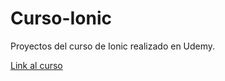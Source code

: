 # Curso-Ionic
Proyectos del curso de Ionic realizado en Udemy.

[Link al curso](https://www.udemy.com/course/ionic-ios-android-pwa-appstore-playstore-push/)

